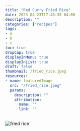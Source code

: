 ```yaml
---
title: "Red Curry Fried Rice"
date: 2023-04-23T17:46:35-04:00
description: ""
categories: ["recipes"]
tags: 
- a 
- b
- c
toc: true
dropCap: true
displayInMenu: true
displayInList: true
draft: false
thumbnail: /fried_rice.jpeg
resources:
- name: featuredImage
  src: "/fried_rice.jpeg"
  params:
    description: ""
    attribution:
      name: ""
      link: ""
---
```


![fried rice](/fried_rice.jpeg)